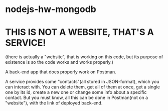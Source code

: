 # nodejs-hw-mongodb

# THIS IS NOT A WEBSITE, THAT'S A SERVICE!
(there is actually a "website", that is working on this code, but its purpose of existence is so the code works and works properly.)

A back-end app that does properly work on Postman. 

A service provides some "contacts"(all stored in JSON-format), which you can interact with. You can delete them, get all of them at once, get a single one by its id, create a new one or change some info about a specific contact. But you must know, all this can be done in Postman(not on a "website"), with the link of deployed back-end.
